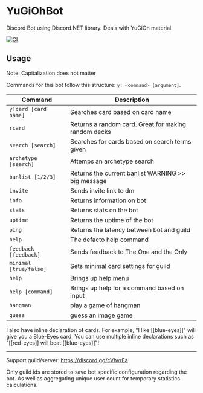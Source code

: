 # YuGiOhBot

Discord Bot using Discord.NET library. Deals with YuGiOh material.

[![CI](https://github.com/MeLikeChoco/YuGiOhBot/actions/workflows/ci.yml/badge.svg?branch=master)](https://github.com/MeLikeChoco/YuGiOhBot/actions/workflows/ci.yml)

## Usage

Note: Capitalization does not matter

Commands for this bot follow this structure: `y! <command> [argument]`.

| Command | Description
|---------|-------------|
|`y!card [card name]` | Searches card based on card name|
|`rcard` | Returns a random card. Great for making random decks|
|`search [search]` | Searches for cards based on search terms given|
|`archetype [search]` | Attemps an archetype search|
|`banlist [1/2/3]` | Returns the current banlist WARNING >> big message|
|`invite` | Sends invite link to dm|
|`info` | Returns information on bot|
|`stats` | Returns stats on the bot|
|`uptime` | Returns the uptime of the bot|
|`ping` | Returns the latency between bot and guild|
|`help` | The defacto help command|
|`feedback [feedback]` | Sends feedback to The One and the Only|
|`minimal [true/false]` | Sets minimal card settings for guild|
|`help` | Brings up help menu|
|`help [command]` | Brings up help for a command based on input|
|`hangman` | play a game of hangman|
|`guess` | guess an image game |

I also have inline declaration of cards. For example, "I like [[blue-eyes]]" will give you a Blue-Eyes card. You can use multiple inline declarations such as "[[red-eyes]] will beat [[blue-eyes]]"!

--------------------------------------------------------

Support guild/server: <https://discord.gg/cVhvrEa>

Only guild ids are stored to save bot specific configuration regarding the bot. As well as aggregating unique user count for temporary statistics calculations.

